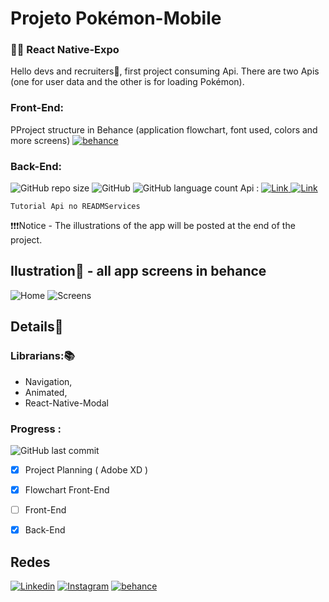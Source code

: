 
# Projeto Pokémon-Mobile
### 👨‍💻 React Native-Expo

Hello devs and recruiters👋, first project consuming Api.
There are two Apis (one for user data and the other is for loading Pokémon).

### Front-End:
PProject structure in Behance (application flowchart, font used, colors and more screens)
[![behance](https://img.shields.io/badge/-behance-2980b9?style=flat-square&logo=behance&logoColor=white&link=https://www.behance.net/gallery/111294521/Databook-Pokmon)](https://www.behance.net/gallery/111294521/Databook-Pokmon)

### Back-End:
![GitHub repo size](https://img.shields.io/github/repo-size/joaopedro29/Project-Pokemon-Mobile) ![GitHub](https://img.shields.io/github/license/joaopedro29/Project-Pokemon-Mobile) ![GitHub language count](https://img.shields.io/github/languages/count/joaopedro29/Project-Pokemon-Mobile) 
 Api : 
[![Link](https://img.shields.io/badge/-PokéApi-EF5350?style=flat-square&logo=Color=white&link=https://pokeapi.co/)](https://pokeapi.co/)[ ![Link](https://img.shields.io/badge/-sheety.co-00B779?style=flat-square&logo=Color=white&link=https://sheety.co/)](https://sheety.co/)

`Tutorial Api no READMServices`

❗️❗️❗️Notice - The illustrations of the app will be posted at the end of the project.
  

## Ilustration📱 - all app screens in behance

![Home](https://github.com/joaopedro29/Project-Pokemon-Mobile/blob/main/Image/Home.png)
![Screens](https://github.com/joaopedro29/Project-Pokemon-Mobile/blob/main/Image/Screens.png)
  

## Details📄

### Librarians:📚
* Navigation,
* Animated,
* React-Native-Modal

### Progress :

![GitHub last commit](https://img.shields.io/github/last-commit/joaopedro29/Project-Pokemon-Mobile)

- [x] Project Planning ( Adobe XD )
- [x] Flowchart Front-End
- [ ] Front-End
- [x] Back-End


## Redes
[![Linkedin](https://img.shields.io/badge/-LinkedIn-blue?style=flat-square&logo=Linkedin&logoColor=white&link=https://www.linkedin.com/in/joão-pedro-pereira-de-souza-91a0b51b6)](https://www.linkedin.com/in/joão-pedro-pereira-de-souza-91a0b51b6) [![Instagram](https://img.shields.io/badge/-Instagram-9b59b6?style=flat-square&logo=Instagram&logoColor=white&link=https://www.instagram.com/jppereirass/)](https://www.instagram.com/jppereirass/) [![behance](https://img.shields.io/badge/-behance-2980b9?style=flat-square&logo=behance&logoColor=white&link=https://www.behance.net/joopedrosouza3)](https://www.behance.net/joopedrosouza3)